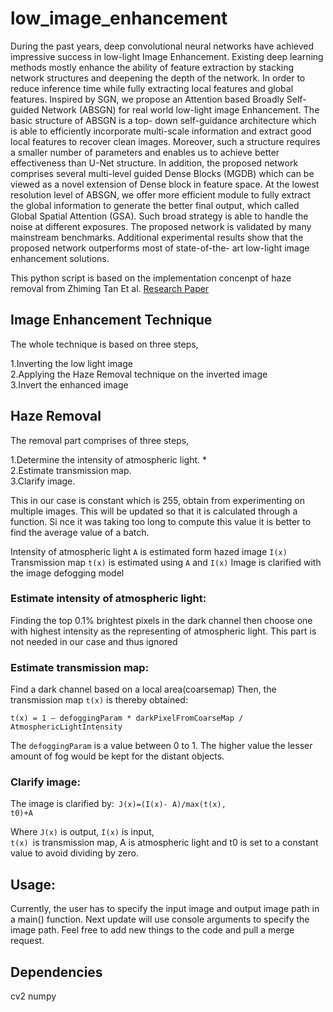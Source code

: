 # low_image_enhancement

During the past years, deep convolutional neural networks have achieved impressive success in low-light Image Enhancement. Existing deep learning methods mostly enhance the ability of feature extraction by stacking network structures and deepening the depth of the network. In order to reduce inference time while fully extracting local features and global features. Inspired by SGN, we propose an Attention based Broadly Self- guided Network (ABSGN) for real world low-light image Enhancement. 
The basic structure of ABSGN is a top- down self-guidance architecture which is able to efficiently incorporate multi-scale information and extract good local features to recover clean images. Moreover, such a structure requires a smaller number of parameters and enables us to achieve better effectiveness than U-Net structure. In addition, the proposed network comprises several multi-level guided Dense Blocks (MGDB) which can be viewed as a novel extension of Dense block in feature space. 
At the lowest resolution level of ABSGN, we offer more efficient module to fully extract the global information to generate the better final output, which called Global Spatial Attention (GSA). Such broad strategy is able to handle the noise at different exposures. The proposed network is validated by many mainstream benchmarks. Additional experimental results show that the proposed network outperforms most of state-of-the- art low-light image enhancement solutions.


This python script is based on the implementation concenpt of haze removal from Zhiming Tan Et al. [Research Paper](https://www.semanticscholar.org/paper/Fast-Single-image-Defogging-Tan-Bai/64caa24f2cb3fff6d8eb966f90078f0d0b8a7db0?p2df)

## Image Enhancement Technique
The whole technique is based on three steps,

  1.Inverting the low light image<br />
  2.Applying the Haze Removal technique on the inverted image<br />
  3.Invert the enhanced image<br />
## Haze Removal
The removal part comprises of three steps,

  1.Determine the intensity of atmospheric light. *<br />
  2.Estimate transmission map.<br />
  3.Clarify image.<br />
  
   This in our case is constant which is 255, obtain from experimenting on multiple images. This will be updated so that it is calculated through a function. Si nce it was taking too long to compute this value it is better to find the average value of a batch.


Intensity of atmospheric light <code>A</code> is estimated form hazed image <code>I(x)</code> Transmission map <code>t(x)</code> is estimated using <code>A</code> and <code>I(x)</code> Image is clarified with the image defogging model

### Estimate intensity of atmospheric light:
Finding the top 0.1% brightest pixels in the dark channel then choose one with highest intensity as the representing of atmospheric light. This part is not needed in our case and thus ignored

### Estimate transmission map:
Find a dark channel based on a local area(coarsemap) Then, the transmission map <code>t(x)</code> is thereby obtained:

<code>t(x) = 1 – defoggingParam * darkPixelFromCoarseMap / AtmosphericLightIntensity</code>

The <code>defoggingParam</code> is a value between 0 to 1. The higher value the lesser amount of fog would be kept for the distant objects.

### Clarify image:
The image is clarified by:<code> J(x)=(I(x)- A)/max(t(x), t0)+A</code>

Where <code>J(x)</code> is output, <code>I(x)</code> is input,<code> t(x) </code>is transmission map, A is atmospheric light and t0 is set to a constant value to avoid dividing by zero.

## Usage:
Currently, the user has to specify the input image and output image path in a main() function. Next update will use console arguments to specify the image path. Feel free to add new things to the code and pull a merge request.

## Dependencies
cv2 numpy
